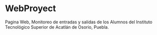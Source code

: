 # WebProyect
Pagina Web, Monitoreo de entradas y salidas de los Alumnos del Instituto Tecnológico Superior de Acatlán de Osorio, Puebla. 
